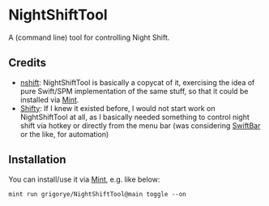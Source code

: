 # NightShiftTool

A (command line) tool for controlling Night Shift.

## Credits

-   [nshift](https://github.com/jenghis/nshift): NightShiftTool is basically a copycat of it, exercising the idea of pure Swift/SPM implementation of the same stuff, so that it could be installed via [Mint](https://github.com/yonaskolb/Mint).
-   [Shifty](https://github.com/thompsonate/Shifty):  If I knew it existed before, I would not start work on NightShiftTool at all, as I basically needed something to control night shift via hotkey or directly from the menu bar (was considering [SwiftBar](https://github.com/swiftbar/SwiftBar) or the like, for automation)

## Installation

You can install/use it via [Mint](https://github.com/yonaskolb/Mint), e.g. like below:

```
mint run grigorye/NightShiftTool@main toggle --on
```


